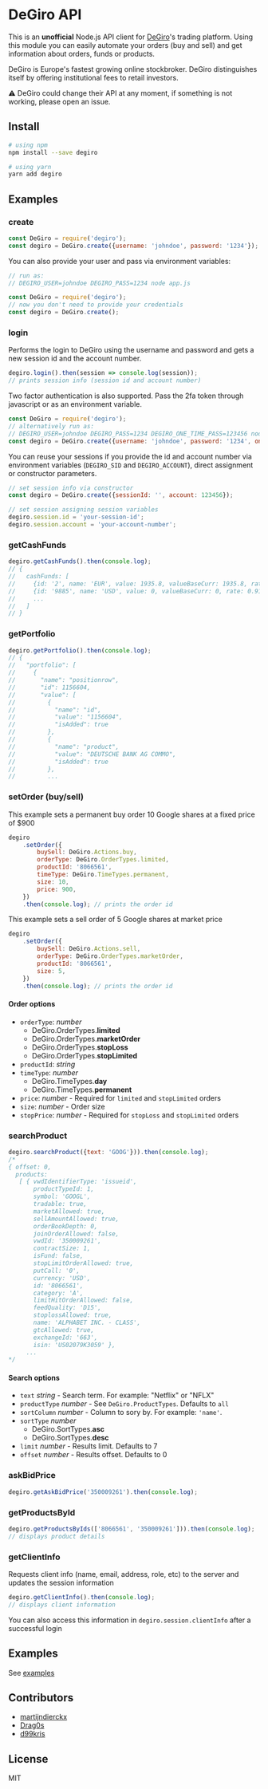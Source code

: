 # DeGiro API


This is an **unofficial** Node.js API client for [DeGiro](https://www.degiro.co.uk)'s trading platform. Using
this module you can easily automate your orders (buy and sell) and get information about orders, funds or
products.



DeGiro is Europe's fastest growing online stockbroker. DeGiro distinguishes itself by offering institutional
fees to retail investors.

:warning: DeGiro could change their API at any moment, if something is not working, please open an issue.

## Install

```bash
# using npm
npm install --save degiro

# using yarn
yarn add degiro
```

## Examples

### create

```javascript
const DeGiro = require('degiro');
const degiro = DeGiro.create({username: 'johndoe', password: '1234'});
```

You can also provide your user and pass via environment variables:

```javascript
// run as:
// DEGIRO_USER=johndoe DEGIRO_PASS=1234 node app.js

const DeGiro = require('degiro');
// now you don't need to provide your credentials
const degiro = DeGiro.create();
```

### login

Performs the login to DeGiro using the username and password and gets a new session id and the account number.

```javascript
degiro.login().then(session => console.log(session));
// prints session info (session id and account number)
```

Two factor authentication is also supported. Pass the 2fa token through javascript or as an environment variable.

```javascript
const DeGiro = require('degiro');
// alternatively run as:
// DEGIRO_USER=johndoe DEGIRO_PASS=1234 DEGIRO_ONE_TIME_PASS=123456 node app.js
const degiro = DeGiro.create({username: 'johndoe', password: '1234', oneTimePassword: '123456'});
```

You can reuse your sessions if you provide the id and account number via environment variables (`DEGIRO_SID`
and `DEGIRO_ACCOUNT`), direct assignment or constructor parameters.

```javascript
// set session info via constructor
const degiro = DeGiro.create({sessionId: '', account: 123456});

// set session assigning session variables
degiro.session.id = 'your-session-id';
degiro.session.account = 'your-account-number';
```

### getCashFunds

```javascript
degiro.getCashFunds().then(console.log);
// {
//   cashFunds: [
//     {id: '2', name: 'EUR', value: 1935.8, valueBaseCurr: 1935.8, rate: 1},
//     {id: '9885', name: 'USD', value: 0, valueBaseCurr: 0, rate: 0.9102},
//     ...
//   ]
// }
```

### getPortfolio

```javascript
degiro.getPortfolio().then(console.log);
// {
//   "portfolio": [
//     {
//       "name": "positionrow",
//       "id": 1156604,
//       "value": [
//         {
//           "name": "id",
//           "value": "1156604",
//           "isAdded": true
//         },
//         {
//           "name": "product",
//           "value": "DEUTSCHE BANK AG COMMO",
//           "isAdded": true
//         },
//         ...
```

### setOrder (buy/sell)

This example sets a permanent buy order 10 Google shares at a fixed price of $900

```javascript
degiro
    .setOrder({
        buySell: DeGiro.Actions.buy,
        orderType: DeGiro.OrderTypes.limited,
        productId: '8066561',
        timeType: DeGiro.TimeTypes.permanent,
        size: 10,
        price: 900,
    })
    .then(console.log); // prints the order id
```

This example sets a sell order of 5 Google shares at market price

```javascript
degiro
    .setOrder({
        buySell: DeGiro.Actions.sell,
        orderType: DeGiro.OrderTypes.marketOrder,
        productId: '8066561',
        size: 5,
    })
    .then(console.log); // prints the order id
```

#### Order options

* `orderType`: _number_
    * DeGiro.OrderTypes.**limited**
    * DeGiro.OrderTypes.**marketOrder**
    * DeGiro.OrderTypes.**stopLoss**
    * DeGiro.OrderTypes.**stopLimited**
* `productId`: _string_
* `timeType`: _number_
    * DeGiro.TimeTypes.**day**
    * DeGiro.TimeTypes.**permanent**
* `price`: _number_ - Required for `limited` and `stopLimited` orders
* `size`: _number_ - Order size
* `stopPrice`: _number_ - Required for `stopLoss` and `stopLimited` orders

### searchProduct

```javascript
degiro.searchProduct({text: 'GOOG'})).then(console.log);
/*
{ offset: 0,
  products:
   [ { vwdIdentifierType: 'issueid',
       productTypeId: 1,
       symbol: 'GOOGL',
       tradable: true,
       marketAllowed: true,
       sellAmountAllowed: true,
       orderBookDepth: 0,
       joinOrderAllowed: false,
       vwdId: '350009261',
       contractSize: 1,
       isFund: false,
       stopLimitOrderAllowed: true,
       putCall: '0',
       currency: 'USD',
       id: '8066561',
       category: 'A',
       limitHitOrderAllowed: false,
       feedQuality: 'D15',
       stoplossAllowed: true,
       name: 'ALPHABET INC. - CLASS',
       gtcAllowed: true,
       exchangeId: '663',
       isin: 'US02079K3059' },
     ...
*/
```

#### Search options

* `text` _string_ - Search term. For example: "Netflix" or "NFLX"
* `productType` _number_ - See `DeGiro.ProductTypes`. Defaults to `all`
* `sortColumn` _number_ - Column to sory by. For example: `'name'`.
* `sortType` _number_
    * DeGiro.SortTypes.**asc**
    * DeGiro.SortTypes.**desc**
* `limit` _number_ - Results limit. Defaults to 7
* `offset` _number_ - Results offset. Defaults to 0

### askBidPrice

```javascript
degiro.getAskBidPrice('350009261').then(console.log);
```

### getProductsById

```javascript
degiro.getProductsByIds(['8066561', '350009261'])).then(console.log);
// displays product details
```

### getClientInfo

Requests client info (name, email, address, role, etc) to the server and updates the session information

```javascript
degiro.getClientInfo().then(console.log);
// displays client information
```

You can also access this information in `degiro.session.clientInfo` after a successful login

## Examples

See [examples](./examples)

## Contributors

* [martijndierckx](https://github.com/martijndierckx)
* [Drag0s](https://github.com/Drag0s)
* [d99kris](https://github.com/d99kris)

## License

MIT
